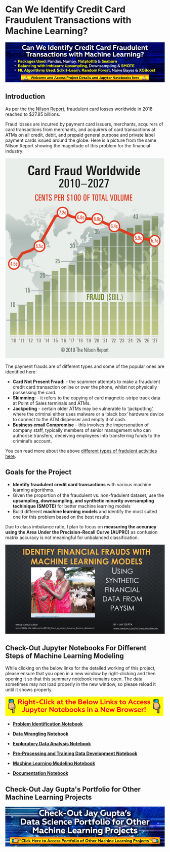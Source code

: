# Can We Identify Credit Card Fraudulent Transactions with Machine Learning?

<p align="center"><img src="https://github.com/jayguptacal/BankingAndInvestments/blob/main/CreditCardFraudDetection/images/CreditCardsFraudsBannerwelcome.jpg"></img></p>

## Introduction
As per the <a href="https://www.prnewswire.com/news-releases/payment-card-fraud-losses-reach-27-85-billion-300963232.html" target="_blank">the Nilson Report</a>, fraudulent card losses worldwide in 2018 reached to $27.85  billions.  

Fraud losses are incurred by payment card issuers, merchants, acquirers of card transactions from merchants, and acquirers of card transactions at ATMs on all credit, debit, and prepaid general purpose and private label payment cards issued around the globe. 
Here is a picture from the same Nilson Report showing the magnitude of this problem for the financial industry:

<p align="center"><img src="https://github.com/jayguptacal/BankingAndInvestments/blob/main/CreditCardFraudDetection/images/CardFrauds_Nilson_Report.jpg"></img></p>

The payment frauds are of different types and some of the popular ones are identified here:

 - **Card Not Present Fraud:** - the scammer attempts to make a fraudulent credit card transaction online or over the phone, whilst not physically possessing the card.
 - **Skimming:** - it refers to the copying of card magnetic-stripe track data at Point of Sales terminals and ATMs.
 - **Jackpoting** - certain older ATMs may be vulnerable to ‘jackpotting’, where the criminal either uses malware or a ‘black box’ hardware device to connect to the ATM dispenser and empty it of cash.
 - **Business email Compromise** - this involves the impersonation of company staff, typically members of senior management who can authorise transfers, deceiving employees into transferring funds to the criminal’s account.
 
You can read more about the above <a href="https://www.lexology.com/library/detail.aspx?g=6b1c754a-2dfc-403b-91c6-85c9d8a79456" target="_blank">different types of fradulent activities here</a>. 

## Goals for the Project

- **Identify fraudulent credit card transactions** with various machine learning algorithms.
- Given the proportion of the fraudulent vs. non-fradulent dataset, use the **upsampling, downsampling, and synthetic minority oversampling techinique (SMOTE)** for better machine learning models
- Build different **machine learning models** and identify the most suited one for this problem based on the best results

Due to class imbalance ratio, I plan to focus on **measuring the accuracy using the Area Under the Precision-Recall Curve (AUPRC)** as confusion matrix accuracy is not meaningful for unbalanced classification.

<p align="center">
<img src="https://github.com/jayguptacal/BankingAndInvestments/blob/main/FinancialFraudDetection/images/financialfraudspresentationcover.png">
</p>

## Check-Out Jupyter Notebooks For Different Steps of Machine Learning Modeling ##

While clicking on the below links for the detailed working of this project, please ensure that you open in a new window by right-clicking and then opening it so that this summary notebook remains open. The data sometimes may not load properly in the new window, so please reload it until it shows properly.

<img src="https://github.com/jayguptacal/portfolio/blob/main/image/bannerOpenNotebooks.jpg">

* <a href="https://github.com/jayguptacal/BankingAndInvestments/blob/main/CreditCardFraudDetection/1_Problem_Identification_CreditCard_Frauds.ipynb" target="_blank"><b>Problem Identification Notebook</b></a>

* <a href="https://github.com/jayguptacal/BankingAndInvestments/blob/main/CreditCardFraudDetection/2_Data_Wrangling_CreditCard_Frauds.ipynb" target="_blank"><b>Data Wrangling Notebook</b></a>

* <a href="https://github.com/jayguptacal/BankingAndInvestments/blob/main/CreditCardFraudDetection/3_EDA_CreditCard_Frauds.ipynb" target="_blank"><b>Exploratory Data Analysis Notebook</b></a>

* <a href="https://github.com/jayguptacal/BankingAndInvestments/blob/main/CreditCardFraudDetection/4_Preprocessing_CreditCard_Frauds.ipynb" target="_blank"><b>Pre-Processing and Training Data Development Notebook</b></a>

* <a href="https://github.com/jayguptacal/BankingAndInvestments/blob/main/CreditCardFraudDetection/5_MachineLearning_CreditCard_Frauds.ipynb" target="_blank"><b>Machine Learning Modeling Notebook</b></a>

* <a href="" target="_blank"><b>Documentation Notebook</b></a>

## Check-Out Jay Gupta's Portfolio for Other Machine Learning Projects ##
<p align="center">
<a href="https://jayguptacal.github.io/portfolio/" target="_blank"><img src="https://github.com/jayguptacal/portfolio/blob/main/image/FullPortfolioBanner.jpg"></a>
</p>

